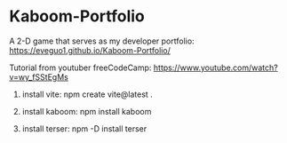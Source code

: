 # Kaboom-Portfolio
A 2-D game that serves as my developer portfolio:
https://eveguo1.github.io/Kaboom-Portfolio/

Tutorial from youtuber freeCodeCamp: https://www.youtube.com/watch?v=wy_fSStEgMs



1. install vite:
npm create vite@latest .

2. install kaboom:
npm install kaboom

3. install terser:
npm -D install terser

